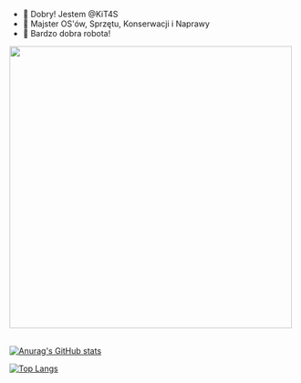 - 👋 Dobry! Jestem @KiT4S
- 👀 Majster OS'ów, Sprzętu, Konserwacji i Naprawy
- 🌠 Bardzo dobra robota!

<div id="header" align="left">
  <img src="https://media.giphy.com/media/Ky4PlUdCVnTqlb4t02/giphy.gif" width="495px"/>
</div>
<br>

[![Anurag's GitHub stats](https://github-readme-stats.vercel.app/api?username=kit4s&show_icons=true&theme=github_dark)](https://github.com/anuraghazra/github-readme-stats)
<br>

[![Top Langs](https://github-readme-stats.vercel.app/api/top-langs/?username=kit4s&layout=compact&show_icons=true&theme=github_dark)](https://github.com/anuraghazra/github-readme-stats)
